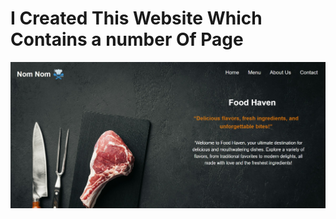 # I Created This Website Which Contains a number Of Page
![image alt](https://github.com/mwafg-gumma/Restaurant_Pages/blob/8f524c1fad3f07331f3d52234652c69c54becde4/Screenshot_22-3-2025_51114_127.0.0.1.jpeg)
